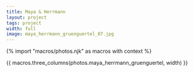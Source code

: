```yaml
---
title: Maya & Herrmann
layout: project
tags: project
width: full
image: maya_herrmann_gruenguertel_07.jpg
---
```


{% import "macros/photos.njk" as macros with context %}

{{ macros.three_columns(photos.maya_herrmann_gruenguertel, width) }}
